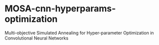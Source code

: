 # MOSA-cnn-hyperparams-optimization
Multi-objective Simulated Annealing for Hyper-parameter Optimization in Convolutional Neural Networks
